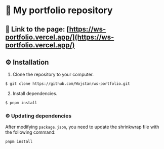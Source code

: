 # 💼 My portfolio repository

## 🔗 Link to the page: [https://ws-portfolio.vercel.app/](https://ws-portfolio.vercel.app/)

## ⚙️ Installation

1. Clone the repository to your computer.

```bash
$ git clone https://github.com/Wojstan/ws-portfolio.git
```

2. Install dependencies.

```sh
$ pnpm install
```

### ⚙️ Updating dependencies

After modifying `package.json`, you need to update the shrinkwrap file with the following command:

```sh
pnpm install
```
